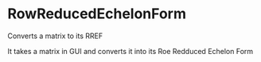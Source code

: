 # RowReducedEchelonForm
Converts a matrix to its RREF

It takes a matrix in GUI and converts it into its Roe Redduced Echelon Form
